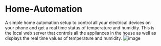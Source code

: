# Home-Automation
A simple home automation setup to control all your  electrical devices on your phone and get a real time  status of temperature and humidity.
This is the local web server that controls all the appliances in the house as well as displays the real time values of temperature and humidity.
![image](https://user-images.githubusercontent.com/51132039/117704900-038cfd80-b1e9-11eb-9581-c2164b7590a0.png)
